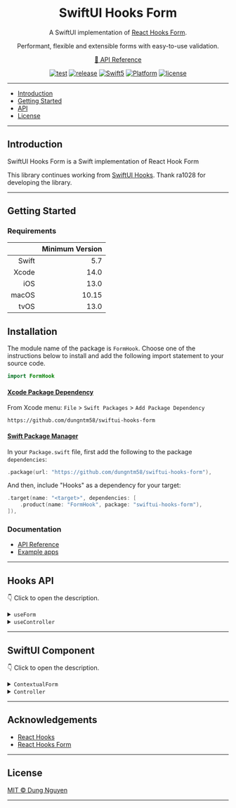 <h1 align="center">SwiftUI Hooks Form</h1>
<p align="center">A SwiftUI implementation of <a href="https://react-hook-form.com/get-started">React Hooks Form</a>.</p>
<p align="center">Performant, flexible and extensible forms with easy-to-use validation.</p>
<p align="center"><a href="https://dungntm58.github.io/swiftui-hooks-form/documentation/formhook">📔 API Reference</a></p>
<p align="center">
  <a href="https://github.com/dungntm58/swiftui-hooks-form/actions"><img alt="test" src="https://github.com/dungntm58/swiftui-hooks-form/workflows/test/badge.svg"></a>
  <a href="https://github.com/dungntm58/swiftui-hooks-form/releases/latest"><img alt="release" src="https://img.shields.io/github/v/release/dungntm58/swiftui-hooks-form.svg"/></a>
  <a href="https://developer.apple.com/swift"><img alt="Swift5" src="https://img.shields.io/badge/language-Swift5-orange.svg"></a>
  <a href="https://developer.apple.com"><img alt="Platform" src="https://img.shields.io/badge/platform-iOS%20%7C%20macOS%20%7C%20tvOS-green.svg"></a>
  <a href="LICENSE"><img alt="license" src="https://img.shields.io/badge/license-MIT-black.svg"></a>
</p>

---

- [Introduction](#introduction)
- [Getting Started](#getting-started)
- [API](#hooks-api)
- [License](#license)

---

## Introduction

SwiftUI Hooks Form is a Swift implementation of React Hook Form

This library continues working from <a href="https://github.com/ra1028/swiftui-hooks">SwiftUI Hooks</a>. Thank ra1028 for developing the library.

---

## Getting Started

### Requirements

|       |Minimum Version|
|------:|--------------:|
|Swift  |5.7            |
|Xcode  |14.0           |
|iOS    |13.0           |
|macOS  |10.15          |
|tvOS   |13.0           |

## Installation

The module name of the package is `FormHook`. Choose one of the instructions below to install and add the following import statement to your source code.

```swift
import FormHook
```

#### [Xcode Package Dependency](https://developer.apple.com/documentation/xcode/adding_package_dependencies_to_your_app)

From Xcode menu: `File` > `Swift Packages` > `Add Package Dependency`

```text
https://github.com/dungntm58/swiftui-hooks-form
```

#### [Swift Package Manager](https://www.swift.org/package-manager)

In your `Package.swift` file, first add the following to the package `dependencies`:

```swift
.package(url: "https://github.com/dungntm58/swiftui-hooks-form"),
```

And then, include "Hooks" as a dependency for your target:

```swift
.target(name: "<target>", dependencies: [
    .product(name: "FormHook", package: "swiftui-hooks-form"),
]),
```

### Documentation

- [API Reference](https://dungntm58.github.io/swiftui-hooks-form/documentation/hooks)
- [Example apps](Examples)

---

## Hooks API

👇 Click to open the description.

<details>
<summary><CODE>useForm</CODE></summary>

```swift
func useForm<FieldName>(
    mode: Mode = .onSubmit,
    reValidateMode: ReValidateMode = .onChange,
    resolver: Resolver<FieldName>? = nil,
    context: Any? = nil,
    shouldUnregister: Bool = true,
    criteriaMode: CriteriaMode = .all,
    delayErrorInNanoseconds: UInt64 = 0
) -> FormControl<FieldName> where FieldName: Hashable
```

`useForm` is a custom hook for managing forms with ease. It returns a `FormControl` instance.

</details>

<details>
<summary><CODE>useController</CODE></summary>

```swift
func useController<FieldName, Value>(
    name: FieldName,
    defaultValue: Value,
    rules: any Validator<Value>,
    shouldUnregister: Bool = false
) -> ControllerRenderOption<FieldName, Value> where FieldName: Hashable
```

This custom hook powers `Controller`. Additionally, it shares the same props and methods as `Controller`. It's useful for creating reusable `Controlled` input.

`useController` must be called in a `Context` scope.

```swift
enum FieldName: Hashable {
    case username
    case password
}

@ViewBuilder
var hookBody: some View {
    let form: FormControl<FieldName> = useForm()
    Context.Provider(value: form) {
        let (field, fieldState, formState) = useController(name: FieldName.username, defaultValue: "")
        TextField("Username", text: field.value)
    }
}

// this code achieves the same

@ViewBuilder
var body: some View {
    ContextualForm(...) { form in
        let (field, fieldState, formState) = useController(name: FieldName.username, defaultValue: "")
        TextField("Username", text: field.value)
    }
}
```

</details>

---

## SwiftUI Component
👇 Click to open the description.

<details>
<summary><CODE>ContextualForm</CODE></summary>

```swift
struct ContextualForm<Content, FieldName>: View where Content: View, FieldName: Hashable {
    init(mode: Mode = .onSubmit,
        reValidateMode: ReValidateMode = .onChange,
        resolver: Resolver<FieldName>? = nil,
        context: Any? = nil,
        shouldUnregister: Bool = true,
        shouldFocusError: Bool = true,
        delayErrorInNanoseconds: UInt64 = 0,
        @_implicitSelfCapture onFocusField: @escaping (FieldName) -> Void,
        @ViewBuilder content: @escaping (FormControl<FieldName>) -> Content
    )

    @available(macOS 12.0, iOS 15.0, tvOS 15.0, *)
    init(mode: Mode = .onSubmit,
        reValidateMode: ReValidateMode = .onChange,
        resolver: Resolver<FieldName>? = nil,
        context: Any? = nil,
        shouldUnregister: Bool = true,
        shouldFocusError: Bool = true,
        delayErrorInNanoseconds: UInt64 = 0,
        focusedFieldBinder: FocusState<FieldName?>.Binding,
        @ViewBuilder content: @escaping (FormControl<FieldName>) -> Content
    )
```
It wraps a call of `useForm` inside the `hookBody` and passes the FormControl value to a `Context.Provider<Form>`

It is identical to

```swift
let form: FormControl<FieldName> = useForm(...)
Context.Provider(value: form) {
    ...
}
```

</details>

<details>
<summary><CODE>Controller</CODE></summary>

### Controller
```swift
import SwiftUI

struct Controller<Content, FieldName, Value>: View where Content: View, FieldName: Hashable {
    init(
        name: FieldName,
        defaultValue: Value,
        rules: any Validator<Value> = NoopValidator(),
        @ViewBuilder render: @escaping (ControllerRenderOption<FieldName, Value>) -> Content
    )
}
```

### FieldOption

```swift
struct FieldOption<FieldName, Value> {
    let name: FieldName
    let value: Binding<Value>
}
```

### ControllerRenderOption

```swift
typealias ControllerRenderOption<FieldName, Value> = (field: FieldOption<FieldName, Value>, fieldState: FieldState, formState: FormState<FieldName>) where FieldName: Hashable
```

It wraps a call of `useController` inside the `hookBody`. Like `useController`, you guarantee `Controller` must be used in a `Context` scope.

</details>

---

## Acknowledgements

- [React Hooks](https://reactjs.org/docs/hooks-intro.html)
- [React Hooks Form](https://react-hook-form.com)

---

## License

[MIT © Dung Nguyen](LICENSE)

---
